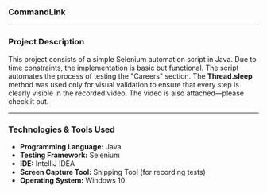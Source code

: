 ### CommandLink
---  
### Project Description
This project consists of a simple Selenium automation script in Java. Due to time constraints, the implementation is basic but functional. The script automates the process of testing the "Careers" section. The **Thread.sleep** method was used only for visual validation to ensure that every step is clearly visible in the recorded video. The video is also attached—please check it out.

---  
### Technologies & Tools Used
- **Programming Language:** Java 
- **Testing Framework:** Selenium
- **IDE:** IntelliJ IDEA
- **Screen Capture Tool:** Snipping Tool (for recording tests)
- **Operating System:** Windows 10
